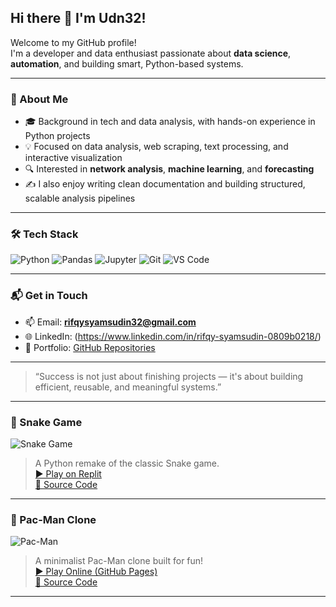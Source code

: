 ## Hi there 👋 I'm Udn32!

Welcome to my GitHub profile!  
I'm a developer and data enthusiast passionate about **data science**, **automation**, and building smart, Python-based systems.

---

### 🚀 About Me

- 🎓 Background in tech and data analysis, with hands-on experience in Python projects  
- 💡 Focused on data analysis, web scraping, text processing, and interactive visualization  
- 🔍 Interested in **network analysis**, **machine learning**, and **forecasting**  
- ✍️ I also enjoy writing clean documentation and building structured, scalable analysis pipelines

---

### 🛠️ Tech Stack

![Python](https://img.shields.io/badge/-Python-333?style=flat&logo=python)
![Pandas](https://img.shields.io/badge/-Pandas-150458?style=flat&logo=pandas)
![Jupyter](https://img.shields.io/badge/-Jupyter-orange?style=flat&logo=jupyter)
![Git](https://img.shields.io/badge/-Git-F05032?style=flat&logo=git)
![VS Code](https://img.shields.io/badge/-VS%20Code-007ACC?style=flat&logo=visual-studio-code)

---


### 📬 Get in Touch

- 📫 Email: **rifqysyamsudin32@gmail.com**  
- 🌐 LinkedIn: (https://www.linkedin.com/in/rifqy-syamsudin-0809b0218/)  
- 💼 Portfolio: [GitHub Repositories](https://github.com/Udn32?tab=repositories)

---

> “Success is not just about finishing projects — it's about building efficient, reusable, and meaningful systems.”


---
### 🐍 Snake Game
![Snake Game](https://raw.githubusercontent.com/Udn32/Snake-Game/main/preview.gif)  
> A Python remake of the classic Snake game.  
[▶️ Play on Replit](https://replit.com/@Udn32/Snake-Game)  
[📂 Source Code](https://github.com/Udn32/Snake-Game)

---

### 👾 Pac-Man Clone
![Pac-Man](https://raw.githubusercontent.com/Udn32/Pacman-Clone/main/preview.gif)  
> A minimalist Pac-Man clone built for fun!  
[▶️ Play Online (GitHub Pages)](https://udn32.github.io/pacman-clone)  
[📂 Source Code](https://github.com/Udn32/Pacman-Clone)

---

